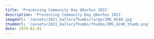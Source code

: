 ```yaml
---
title: 'Processing Community Day @Aarhus 2021'
description: 'Processing Community Day @Aarhus 2021'
imageUrl: '/assets/2021_GalleryThumbs/large/IMG_8240.jpg'
thumbUrl: '/assets/2021_GalleryThumbs/thumbs/IMG_8240_thumb.png'
date: 1979-01-01
---
```

